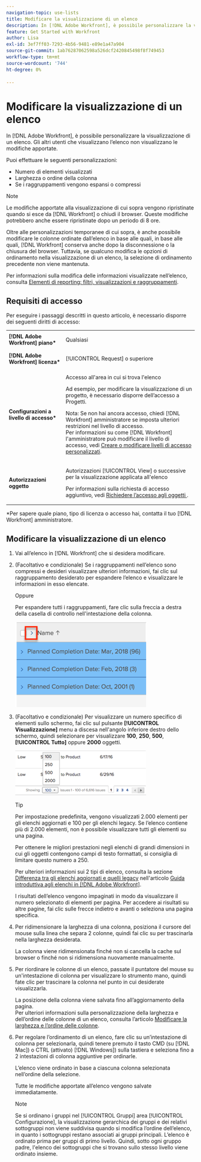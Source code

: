 ```yaml
---
navigation-topic: use-lists
title: Modificare la visualizzazione di un elenco
description: In [!DNL Adobe Workfront], è possibile personalizzare la visualizzazione di un elenco. Gli altri utenti che visualizzano l’elenco non visualizzano le modifiche apportate.
feature: Get Started with Workfront
author: Lisa
exl-id: 3ef7ff03-7293-4b56-9481-e89e1a47a904
source-git-commit: 1ab76287062598a526dcf2420845498f8f749453
workflow-type: tm+mt
source-wordcount: '744'
ht-degree: 0%

---
```


# Modificare la visualizzazione di un elenco

In [!DNL Adobe Workfront], è possibile personalizzare la visualizzazione di un elenco. Gli altri utenti che visualizzano l’elenco non visualizzano le modifiche apportate.

Puoi effettuare le seguenti personalizzazioni:

* Numero di elementi visualizzati
* Larghezza o ordine della colonna
* Se i raggruppamenti vengono espansi o compressi

>[!NOTE]
>
>Le modifiche apportate alla visualizzazione di cui sopra vengono ripristinate quando si esce da [!DNL Workfront] o chiudi il browser. Queste modifiche potrebbero anche essere ripristinate dopo un periodo di 8 ore.

Oltre alle personalizzazioni temporanee di cui sopra, è anche possibile modificare le colonne ordinate dall’elenco in base alle quali, in base alle quali, [!DNL Workfront] conserva anche dopo la disconnessione o la chiusura del browser. Tuttavia, se qualcuno modifica le opzioni di ordinamento nella visualizzazione di un elenco, la selezione di ordinamento precedente non viene mantenuta.

Per informazioni sulla modifica delle informazioni visualizzate nell’elenco, consulta [Elementi di reporting: filtri, visualizzazioni e raggruppamenti](../../../reports-and-dashboards/reports/reporting-elements/reporting-elements-filters-views-groupings.md).

## Requisiti di accesso

Per eseguire i passaggi descritti in questo articolo, è necessario disporre dei seguenti diritti di accesso:

<table style="table-layout:auto"> 
 <col> 
 <col> 
 <tbody> 
  <tr> 
   <td role="rowheader"><strong>[!DNL Adobe Workfront] piano*</strong></td> 
   <td> <p>Qualsiasi</p> </td> 
  </tr> 
  <tr> 
   <td role="rowheader"><strong>[!DNL Adobe Workfront] licenza*</strong></td> 
   <td> <p>[!UICONTROL Request] o superiore</p> </td> 
  </tr> 
  <tr> 
   <td role="rowheader"><strong>Configurazioni a livello di accesso*</strong></td> 
   <td> <p>Accesso all'area in cui si trova l'elenco</p> <p>Ad esempio, per modificare la visualizzazione di un progetto, è necessario disporre dell’accesso a Progetti.</p> <p>Nota: Se non hai ancora accesso, chiedi [!DNL Workfront] amministratore se imposta ulteriori restrizioni nel livello di accesso.<br>Per informazioni su come [!DNL Workfront] l'amministratore può modificare il livello di accesso, vedi <a href="../../../administration-and-setup/add-users/configure-and-grant-access/create-modify-access-levels.md" class="MCXref xref">Creare o modificare livelli di accesso personalizzati</a>.</p> </td> 
  </tr> 
  <tr> 
   <td role="rowheader"><strong>Autorizzazioni oggetto</strong></td> 
   <td> <p>Autorizzazioni [!UICONTROL View] o successive per la visualizzazione applicata all'elenco</p> <p>Per informazioni sulla richiesta di accesso aggiuntivo, vedi <a href="../../../workfront-basics/grant-and-request-access-to-objects/request-access.md" class="MCXref xref">Richiedere l’accesso agli oggetti </a>.</p> </td> 
  </tr> 
 </tbody> 
</table>

&#42;Per sapere quale piano, tipo di licenza o accesso hai, contatta il tuo [!DNL Workfront] amministratore.

## Modificare la visualizzazione di un elenco

1. Vai all’elenco in [!DNL Workfront] che si desidera modificare.

   <!--
   <p data-mc-conditions="QuicksilverOrClassic.Draft mode"> 
   <MadCap:conditionalText data-mc-conditions="QuicksilverOrClassic.Draft mode">
   By default, groupings are collapsed.
   </MadCap:conditionalText>
   <br> </p>
   -->

1. (Facoltativo e condizionale) Se i raggruppamenti nell’elenco sono compressi e desideri visualizzare ulteriori informazioni, fai clic sul raggruppamento desiderato per espandere l’elenco e visualizzare le informazioni in esso elencate.

   Oppure

   Per espandere tutti i raggruppamenti, fare clic sulla freccia a destra della casella di controllo nell&#39;intestazione della colonna.

   ![expand_groupings__1_.png](assets/expand-groupings--1--350x227.png)

1. (Facoltativo e condizionale) Per visualizzare un numero specifico di elementi sullo schermo, fai clic sul pulsante **[!UICONTROL Visualizzazione]** menu a discesa nell&#39;angolo inferiore destro dello schermo, quindi selezionare per visualizzare **100**, **250**, **500**, **[!UICONTROL Tutto]** oppure **2000** oggetti.

   ![](assets/list-number-page-350x119.png)

   >[!TIP]
   >
   >Per impostazione predefinita, vengono visualizzati 2.000 elementi per gli elenchi aggiornati e 100 per gli elenchi legacy. Se l’elenco contiene più di 2.000 elementi, non è possibile visualizzare tutti gli elementi su una pagina.
   >
   >
   >Per ottenere le migliori prestazioni negli elenchi di grandi dimensioni in cui gli oggetti contengono campi di testo formattati, si consiglia di limitare questo numero a 250.
   >
   >
   >Per ulteriori informazioni sui 2 tipi di elenco, consulta la sezione [Differenza tra gli elenchi aggiornati e quelli legacy](../../../workfront-basics/navigate-workfront/use-lists/view-items-in-a-list.md#updated) nell&#39;articolo [Guida introduttiva agli elenchi in [!DNL Adobe Workfront]](../../../workfront-basics/navigate-workfront/use-lists/view-items-in-a-list.md).

   I risultati dell’elenco vengono impaginati in modo da visualizzare il numero selezionato di elementi per pagina. Per accedere ai risultati su altre pagine, fai clic sulle frecce indietro e avanti o seleziona una pagina specifica.

1. Per ridimensionare la larghezza di una colonna, posiziona il cursore del mouse sulla linea che separa 2 colonne, quindi fai clic su per trascinarla nella larghezza desiderata.

   La colonna viene ridimensionata finché non si cancella la cache sul browser o finché non si ridimensiona nuovamente manualmente.

1. Per riordinare le colonne di un elenco, passate il puntatore del mouse su un&#39;intestazione di colonna per visualizzare lo strumento mano, quindi fate clic per trascinare la colonna nel punto in cui desiderate visualizzarla.

   La posizione della colonna viene salvata fino all’aggiornamento della pagina.\
   Per ulteriori informazioni sulla personalizzazione della larghezza e dell’ordine delle colonne di un elenco, consulta l’articolo [Modificare la larghezza e l’ordine delle colonne](../../../reports-and-dashboards/reports/reporting-elements/modify-column-width-order.md).

1. Per regolare l’ordinamento di un elenco, fare clic su un’intestazione di colonna per selezionarla, quindi tenere premuto il tasto CMD (su [!DNL Mac]) o CTRL (attivato) [!DNL Windows]) sulla tastiera e seleziona fino a 2 intestazioni di colonna aggiuntive per ordinarle.

   L’elenco viene ordinato in base a ciascuna colonna selezionata nell’ordine della selezione.

   Tutte le modifiche apportate all’elenco vengono salvate immediatamente.

   >[!NOTE]
   >
   >Se si ordinano i gruppi nel [!UICONTROL Gruppi] area [!UICONTROL Configurazione], la visualizzazione gerarchica dei gruppi e dei relativi sottogruppi non viene suddivisa quando si modifica l’ordine dell’elenco, in quanto i sottogruppi restano associati ai gruppi principali. L’elenco è ordinato prima per gruppi di primo livello. Quindi, sotto ogni gruppo padre, l&#39;elenco dei sottogruppi che si trovano sullo stesso livello viene ordinato insieme.

